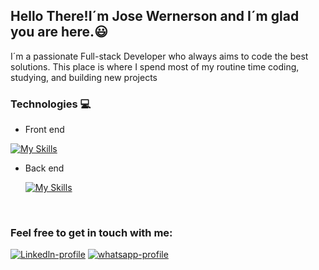 
<h2><Strong> Hello There!I´m Jose Wernerson and I´m glad you are here.😃</strong></h2> 

<p>I´m a passionate Full-stack Developer who always aims to code the best solutions.
This place is where I spend most of my routine time coding, studying, and building new projects</p>

<h3>Technologies 💻</h3>

- Front end

[![My Skills](https://skillicons.dev/icons?i=html,css,js,react,next,styledcomponents,tailwind,materialui)](https://skillicons.dev)

- Back end

  [![My Skills](https://skillicons.dev/icons?i=nodejs,express,docker,postgres,sequelize,tailwind,mongodb)](https://skillicons.dev)


<br />

<h3> Feel free to get in touch with me:</h3>

<div>
<a href='https://www.linkedin.com/in/jose-silva-dev-full/' target="_blank" /><img src="https://img.shields.io/badge/LinkedIn-0077B5?style=for-the-badge&logo=linkedin&logoColor=white" alt="Linkedln-profile"></a>  
<a href='https://api.whatsapp.com/send?phone=21969240800'><img src="https://img.shields.io/badge/WhatsApp-25D366?style=for-the-badge&logo=whatsapp&logoColor=white" alt="whatsapp-profile"></a>
</div>
